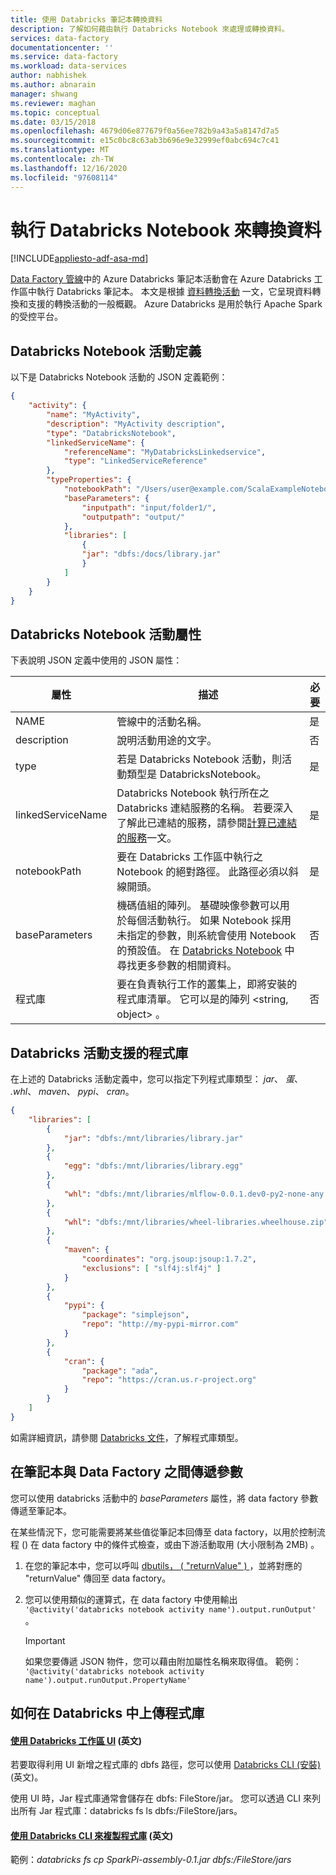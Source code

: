 ```yaml
---
title: 使用 Databricks 筆記本轉換資料
description: 了解如何藉由執行 Databricks Notebook 來處理或轉換資料。
services: data-factory
documentationcenter: ''
ms.service: data-factory
ms.workload: data-services
author: nabhishek
ms.author: abnarain
manager: shwang
ms.reviewer: maghan
ms.topic: conceptual
ms.date: 03/15/2018
ms.openlocfilehash: 4679d06e877679f0a56ee782b9a43a5a8147d7a5
ms.sourcegitcommit: e15c0bc8c63ab3b696e9e32999ef0abc694c7c41
ms.translationtype: MT
ms.contentlocale: zh-TW
ms.lasthandoff: 12/16/2020
ms.locfileid: "97608114"
---
```

# <a name="transform-data-by-running-a-databricks-notebook"></a>執行 Databricks Notebook 來轉換資料
[!INCLUDE[appliesto-adf-asa-md](includes/appliesto-adf-asa-md.md)]

[Data Factory 管線](concepts-pipelines-activities.md)中的 Azure Databricks 筆記本活動會在 Azure Databricks 工作區中執行 Databricks 筆記本。 本文是根據 [資料轉換活動](transform-data.md) 一文，它呈現資料轉換和支援的轉換活動的一般概觀。 Azure Databricks 是用於執行 Apache Spark 的受控平台。

## <a name="databricks-notebook-activity-definition"></a>Databricks Notebook 活動定義

以下是 Databricks Notebook 活動的 JSON 定義範例：

```json
{
    "activity": {
        "name": "MyActivity",
        "description": "MyActivity description",
        "type": "DatabricksNotebook",
        "linkedServiceName": {
            "referenceName": "MyDatabricksLinkedservice",
            "type": "LinkedServiceReference"
        },
        "typeProperties": {
            "notebookPath": "/Users/user@example.com/ScalaExampleNotebook",
            "baseParameters": {
                "inputpath": "input/folder1/",
                "outputpath": "output/"
            },
            "libraries": [
                {
                "jar": "dbfs:/docs/library.jar"
                }
            ]
        }
    }
}
```

## <a name="databricks-notebook-activity-properties"></a>Databricks Notebook 活動屬性

下表說明 JSON 定義中使用的 JSON 屬性：

|屬性|描述|必要|
|---|---|---|
|NAME|管線中的活動名稱。|是|
|description|說明活動用途的文字。|否|
|type|若是 Databricks Notebook 活動，則活動類型是 DatabricksNotebook。|是|
|linkedServiceName|Databricks Notebook 執行所在之 Databricks 連結服務的名稱。 若要深入了解此已連結的服務，請參閱[計算已連結的服務](compute-linked-services.md)一文。|是|
|notebookPath|要在 Databricks 工作區中執行之 Notebook 的絕對路徑。 此路徑必須以斜線開頭。|是|
|baseParameters|機碼值組的陣列。 基礎映像參數可以用於每個活動執行。 如果 Notebook 採用未指定的參數，則系統會使用 Notebook 的預設值。 在 [Databricks Notebook](https://docs.databricks.com/api/latest/jobs.html#jobsparampair) 中尋找更多參數的相關資料。|否|
|程式庫|要在負責執行工作的叢集上，即將安裝的程式庫清單。 它可以是的陣列 \<string, object> 。|否|


## <a name="supported-libraries-for-databricks-activities"></a>Databricks 活動支援的程式庫

在上述的 Databricks 活動定義中，您可以指定下列程式庫類型： *jar*、 *蛋*、 *.whl*、 *maven*、 *pypi*、 *cran*。

```json
{
    "libraries": [
        {
            "jar": "dbfs:/mnt/libraries/library.jar"
        },
        {
            "egg": "dbfs:/mnt/libraries/library.egg"
        },
        {
            "whl": "dbfs:/mnt/libraries/mlflow-0.0.1.dev0-py2-none-any.whl"
        },
        {
            "whl": "dbfs:/mnt/libraries/wheel-libraries.wheelhouse.zip"
        },
        {
            "maven": {
                "coordinates": "org.jsoup:jsoup:1.7.2",
                "exclusions": [ "slf4j:slf4j" ]
            }
        },
        {
            "pypi": {
                "package": "simplejson",
                "repo": "http://my-pypi-mirror.com"
            }
        },
        {
            "cran": {
                "package": "ada",
                "repo": "https://cran.us.r-project.org"
            }
        }
    ]
}

```

如需詳細資訊，請參閱 [Databricks 文件](https://docs.azuredatabricks.net/api/latest/libraries.html#managedlibrarieslibrary)，了解程式庫類型。

## <a name="passing-parameters-between-notebooks-and-data-factory"></a>在筆記本與 Data Factory 之間傳遞參數

您可以使用 databricks 活動中的 *baseParameters* 屬性，將 data factory 參數傳遞至筆記本。 

在某些情況下，您可能需要將某些值從筆記本回傳至 data factory，以用於控制流程 () 在 data factory 中的條件式檢查，或由下游活動取用 (大小限制為 2MB) 。 

1. 在您的筆記本中，您可以呼叫 [dbutils， ( "returnValue" ) ](https://docs.azuredatabricks.net/user-guide/notebooks/notebook-workflows.html#notebook-workflows-exit) ，並將對應的 "returnValue" 傳回至 data factory。

2. 您可以使用類似的運算式，在 data factory 中使用輸出 `'@activity('databricks notebook activity name').output.runOutput'` 。 

   > [!IMPORTANT]
   > 如果您要傳遞 JSON 物件，您可以藉由附加屬性名稱來取得值。 範例： `'@activity('databricks notebook activity name').output.runOutput.PropertyName'`

## <a name="how-to-upload-a-library-in-databricks"></a>如何在 Databricks 中上傳程式庫

#### <a name="using-databricks-workspace-ui"></a>[使用 Databricks 工作區 UI](https://docs.azuredatabricks.net/user-guide/libraries.html#create-a-library) \(英文\)

若要取得利用 UI 新增之程式庫的 dbfs 路徑，您可以使用 [Databricks CLI (安裝)](https://docs.azuredatabricks.net/user-guide/dev-tools/databricks-cli.html#install-the-cli) \(英文\)。 

使用 UI 時，Jar 程式庫通常會儲存在 dbfs: FileStore/jar。 您可以透過 CLI 來列出所有 Jar 程式庫：databricks fs ls dbfs:/FileStore/jars。



#### <a name="copy-library-using-databricks-cli"></a>[使用 Databricks CLI 來複製程式庫](https://docs.azuredatabricks.net/user-guide/dev-tools/databricks-cli.html#copy-a-file-to-dbfs) \(英文\)

範例：*databricks fs cp SparkPi-assembly-0.1.jar dbfs:/FileStore/jars*
